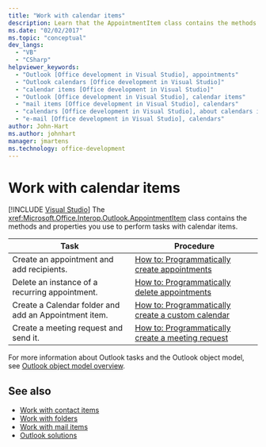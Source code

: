```yaml
---
title: "Work with calendar items"
description: Learn that the AppointmentItem class contains the methods and properties you use to perform tasks with calendar items.
ms.date: "02/02/2017"
ms.topic: "conceptual"
dev_langs:
  - "VB"
  - "CSharp"
helpviewer_keywords:
  - "Outlook [Office development in Visual Studio], appointments"
  - "Outlook calendars [Office development in Visual Studio]"
  - "calendar items [Office development in Visual Studio]"
  - "Outlook [Office development in Visual Studio], calendar items"
  - "mail items [Office development in Visual Studio], calendars"
  - "calendars [Office development in Visual Studio], about calendars in Outlook"
  - "e-mail [Office development in Visual Studio], calendars"
author: John-Hart
ms.author: johnhart
manager: jmartens
ms.technology: office-development
---
```

# Work with calendar items

 [!INCLUDE [Visual Studio](~/includes/applies-to-version/vs-windows-only.md)]
  The <xref:Microsoft.Office.Interop.Outlook.AppointmentItem> class contains the methods and properties you use to perform tasks with calendar items.

|Task|Procedure|
|----------|---------------|
|Create an appointment and add recipients.|[How to: Programmatically create appointments](../vsto/how-to-programmatically-create-appointments.md)|
|Delete an instance of a recurring appointment.|[How to: Programmatically delete appointments](../vsto/how-to-programmatically-delete-appointments.md)|
|Create a Calendar folder and add an Appointment item.|[How to: Programmatically create a custom calendar](../vsto/how-to-programmatically-create-a-custom-calendar.md)|
|Create a meeting request and send it.|[How to: Programmatically create a meeting request](../vsto/how-to-programmatically-create-a-meeting-request.md)|

 For more information about Outlook tasks and the Outlook object model, see [Outlook object model overview](../vsto/outlook-object-model-overview.md).

## See also
- [Work with contact items](/previous-versions/visualstudio/visual-studio-2017/vsto/working-with-contact-items)
- [Work with folders](../vsto/working-with-folders.md)
- [Work with mail items](../vsto/working-with-mail-items.md)
- [Outlook solutions](../vsto/outlook-solutions.md)
